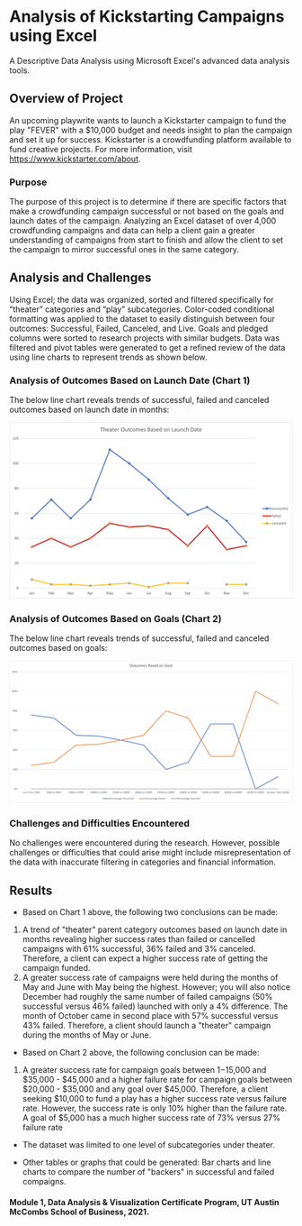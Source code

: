 # Analysis of Kickstarting Campaigns using Excel
A Descriptive Data Analysis using Microsoft Excel's advanced data analysis tools.

## Overview of Project
An upcoming playwrite wants to launch a Kickstarter campaign to fund the play "FEVER" with a $10,000 budget and needs insight to plan the campaign and set it up for success. Kickstarter is a crowdfunding platform available to fund creative projects. For more information, visit https://www.kickstarter.com/about. 

### Purpose
The purpose of this project is to determine if there are specific factors that make a crowdfunding campaign successful or not based on the goals and launch dates of the campaign. Analyzing an Excel dataset of over 4,000 crowdfunding campaigns and data can help a client gain a greater understanding of campaigns from start to finish and allow the client to set the campaign to mirror successful ones in the same category.

## Analysis and Challenges
Using Excel; the data was organized, sorted and filtered specifically for “theater” categories and “play” subcategories. Color-coded conditional formatting was applied to the dataset to easily distinguish between four outcomes: Successful, Failed, Canceled, and Live. Goals and pledged columns were sorted to research projects with similar budgets. Data was filtered and pivot tables were generated to get a refined review of the data using line charts to represent trends as shown below.

### Analysis of Outcomes Based on Launch Date (Chart 1)
The below line chart reveals trends of successful, failed and canceled outcomes based on launch date in months:

![Theater_Outcomes_vs_Launch.png](https://github.com/KimberlyCrawford/Kickstarter-Analysis/blob/main/Theater_Outcomes_vs_Launch.png)

### Analysis of Outcomes Based on Goals (Chart 2)
The below line chart reveals trends of successful, failed and canceled outcomes based on goals:

![Outcomes_vs_Goals.png](https://github.com/KimberlyCrawford/Kickstarter-Analysis/blob/main/Outcomes_vs_Goals.png)

### Challenges and Difficulties Encountered
No challenges were encountered during the research. However, possible challenges or difficulties that could arise might include misrepresentation of the data with inaccurate 
filtering in categories and financial information.

## Results

- Based on Chart 1 above, the following two conclusions can be made:
1. A trend of "theater" parent category outcomes based on launch date in months revealing higher success rates than failed or cancelled campaigns with 61% successful, 36% failed and 3% canceled. Therefore, a client can expect a higher success rate of getting the campaign funded.
2. A greater success rate of campaigns were held during the months of May and June with May being the highest. However; you will also notice December had roughly the same number of failed campaigns (50% successful versus 46% failed) launched with only a 4% difference. The month of October came in second place with 57% successful versus 43% failed. Therefore, a client should launch a "theater" campaign during the months of May or June.

- Based on Chart 2 above, the following conclusion can be made:
1. A greater success rate for campaign goals between $1-$15,000 and $35,000 - $45,000 and a higher failure rate for campaign goals between $20,000 - $35,000 and any goal over $45,000. Therefore, a client seeking $10,000 to fund a play has a higher success rate versus failure rate. However, the success rate is only 10% higher than the failure rate. A goal of $5,000 has a much higher success rate of 73% versus 27% failure rate

- The dataset was limited to one level of subcategories under theater.

- Other tables or graphs that could be generated: Bar charts and line charts to compare the number of "backers" in successful and failed compaigns.

#### Module 1, Data Analysis & Visualization Certificate Program, UT Austin McCombs School of Business, 2021.

